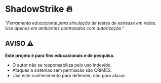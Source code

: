 # ShadowStrike 🔥  
   *"Ferramenta educacional para simulação de testes de estresse em redes. Use apenas em ambientes controlados com autorização."*  

   ## AVISO ⚠️  
   **Este projeto é para fins educacionais e de pesquisa.**  
   - O autor não se responsabiliza pelo uso indevido.  
   - Ataques a sistemas sem permissão são CRIMES.  
   - Use este conhecimento para defender, não para atacar.  

